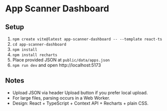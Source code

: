 # App Scanner Dashboard

## Setup
1. `npm create vite@latest app-scanner-dashboard -- --template react-ts`
2. `cd app-scanner-dashboard`
3. `npm install`
4. `npm install recharts`
5. Place provided JSON at `public/data/apps.json`
6. `npm run dev` and open http://localhost:5173

## Notes
- Upload JSON via header Upload button if you prefer local upload.
- For large files, parsing occurs in a Web Worker.
- Design: React + TypeScript + Context API + Recharts + plain CSS.
